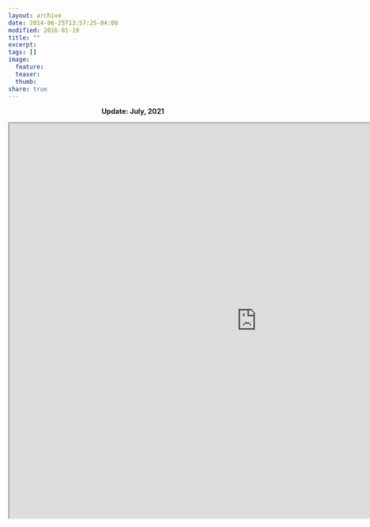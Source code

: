 ```yaml
---
layout: archive
date: 2014-06-25T13:57:25-04:00
modified: 2016-01-19
title: ""
excerpt:
tags: []
image:
  feature:
  teaser:
  thumb:
share: true
---
```

<p align="center">
  <b>Update: July, 2021</b><br>
</p>


<iframe src="https://drive.google.com/file/d/1q0PmL4J_2-eccfQqdSYXHNyCnnKASSrC/preview" width="1000" height="800"></iframe>

